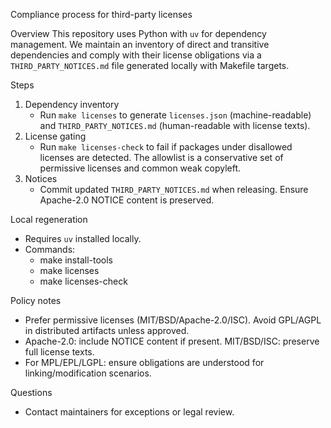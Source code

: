 Compliance process for third-party licenses

Overview
This repository uses Python with `uv` for dependency management. We maintain an inventory of direct and transitive dependencies and comply with their license obligations via a `THIRD_PARTY_NOTICES.md` file generated locally with Makefile targets.

Steps
1. Dependency inventory
   - Run `make licenses` to generate `licenses.json` (machine-readable) and `THIRD_PARTY_NOTICES.md` (human-readable with license texts).
2. License gating
   - Run `make licenses-check` to fail if packages under disallowed licenses are detected. The allowlist is a conservative set of permissive licenses and common weak copyleft.
3. Notices
   - Commit updated `THIRD_PARTY_NOTICES.md` when releasing. Ensure Apache-2.0 NOTICE content is preserved.

Local regeneration
- Requires `uv` installed locally.
- Commands:
  - make install-tools
  - make licenses
  - make licenses-check

Policy notes
- Prefer permissive licenses (MIT/BSD/Apache-2.0/ISC). Avoid GPL/AGPL in distributed artifacts unless approved.
- Apache-2.0: include NOTICE content if present. MIT/BSD/ISC: preserve full license texts.
- For MPL/EPL/LGPL: ensure obligations are understood for linking/modification scenarios.

Questions
- Contact maintainers for exceptions or legal review.
